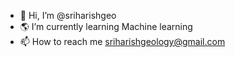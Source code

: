 - 👋 Hi, I’m @sriharishgeo
- 🌎 I’m currently learning Machine learning 
- 📫 How to reach me sriharishgeology@gmail.com

<!---
sriharishgeo/sriharishgeo is a ✨ special ✨ repository because its `README.md` (this file) appears on your GitHub profile.
You can click the Preview link to take a look at your changes.
--->
